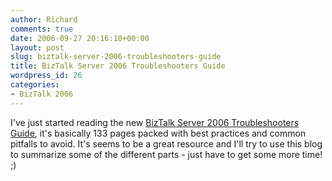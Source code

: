 ```yaml
---
author: Richard
comments: true
date: 2006-09-27 20:16:10+00:00
layout: post
slug: biztalk-server-2006-troubleshooters-guide
title: BizTalk Server 2006 Troubleshooters Guide
wordpress_id: 26
categories:
- BizTalk 2006
---
```


I've just started reading the new [BizTalk Server 2006 Troubleshooters Guide](http://blogs.msdn.com/biztalk_server_team_blog/archive/2006/09/13/752294.aspx), it's basically 133 pages packed with best practices and common pitfalls to avoid. It's seems to be a great resource and I'll try to use this blog to summarize some of the different parts - just have to get some more time! ;)
